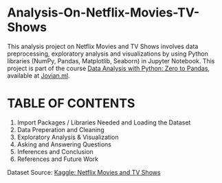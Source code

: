 # Analysis-On-Netflix-Movies-TV-Shows
This analysis project on Netflix Movies and TV Shows involves data preprocessing, exploratory analysis and visualizations by using Python libraries (NumPy, Pandas, Matplotlib, Seaborn) in Jupyter Notebook. This project is part of the course [Data Analysis with Python: Zero to Pandas](https://jovian.ai/learn/data-analysis-with-python-zero-to-pandas), available at [Jovian.ml](https://www.jovian.ai/). 

# TABLE OF CONTENTS
1. Import Packages / Libraries Needed and Loading the Dataset
2. Data Preperation and Cleaning
3. Exploratory Analysis & Visualization
4. Asking and Answering Questions
5. Inferences and Conclusion
6. References and Future Work

Dataset Source: [Kaggle: Netflix Movies and TV Shows](https://www.kaggle.com/shivamb/netflix-shows) 

